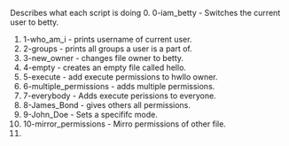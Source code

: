 Describes what each script is doing
0. 0-iam_betty - Switches the current user to betty.
1. 1-who_am_i - prints username of current user. 
2. 2-groups - prints all groups a user is a part of. 
3. 3-new_owner - changes file owner to betty. 
4. 4-empty - creates an empty file called hello. 
5. 5-execute - add execute permissions to hwllo owner. 
6. 6-multiple_permissions - adds multiple permissions.
7. 7-everybody - Adds execute perissions to everyone. 
8. 8-James_Bond - gives others all permissions. 
9. 9-John_Doe - Sets a specififc mode. 
10. 10-mirror_permissions - Mirro permissions of other file.
11.    
